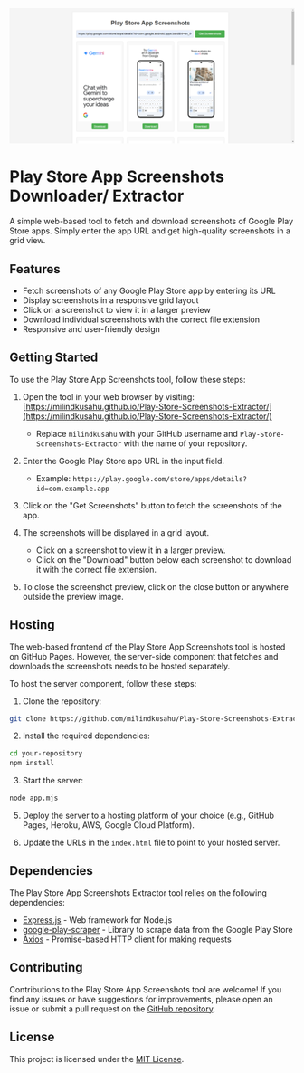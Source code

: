 <img src="https://raw.githubusercontent.com/milindkusahu/Play-Store-Screenshots-Extractor/main/demo%20image.png?raw=true"></img>

# Play Store App Screenshots Downloader/ Extractor

A simple web-based tool to fetch and download screenshots of Google Play Store apps. Simply enter the app URL and get high-quality screenshots in a grid view.

## Features

- Fetch screenshots of any Google Play Store app by entering its URL
- Display screenshots in a responsive grid layout
- Click on a screenshot to view it in a larger preview
- Download individual screenshots with the correct file extension
- Responsive and user-friendly design

## Getting Started

To use the Play Store App Screenshots tool, follow these steps:

1. Open the tool in your web browser by visiting: [https://milindkusahu.github.io/Play-Store-Screenshots-Extractor/](https://milindkusahu.github.io/Play-Store-Screenshots-Extractor/)
   - Replace `milindkusahu` with your GitHub username and `Play-Store-Screenshots-Extractor` with the name of your repository.

2. Enter the Google Play Store app URL in the input field.
   - Example: `https://play.google.com/store/apps/details?id=com.example.app`

3. Click on the "Get Screenshots" button to fetch the screenshots of the app.

4. The screenshots will be displayed in a grid layout.
   - Click on a screenshot to view it in a larger preview.
   - Click on the "Download" button below each screenshot to download it with the correct file extension.

5. To close the screenshot preview, click on the close button or anywhere outside the preview image.

## Hosting

The web-based frontend of the Play Store App Screenshots tool is hosted on GitHub Pages. However, the server-side component that fetches and downloads the screenshots needs to be hosted separately.

To host the server component, follow these steps:

1. Clone the repository:
 ```bash
git clone https://github.com/milindkusahu/Play-Store-Screenshots-Extractor.git
```

2. Install the required dependencies:
```bash
cd your-repository
npm install
```

3. Start the server:
```bash
node app.mjs
```

5. Deploy the server to a hosting platform of your choice (e.g., GitHub Pages, Heroku, AWS, Google Cloud Platform).

6. Update the URLs in the `index.html` file to point to your hosted server.

## Dependencies

The Play Store App Screenshots Extractor tool relies on the following dependencies:

- [Express.js](https://expressjs.com/) - Web framework for Node.js
- [google-play-scraper](https://www.npmjs.com/package/google-play-scraper) - Library to scrape data from the Google Play Store
- [Axios](https://www.npmjs.com/package/axios) - Promise-based HTTP client for making requests

## Contributing

Contributions to the Play Store App Screenshots tool are welcome! If you find any issues or have suggestions for improvements, please open an issue or submit a pull request on the [GitHub repository](https://github.com/your-username/your-repository).

## License

This project is licensed under the [MIT License](LICENSE).
